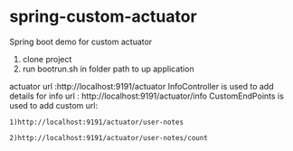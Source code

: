 # spring-custom-actuator
Spring boot demo for custom actuator
1) clone project
2) run bootrun.sh in folder path to up application

actuator url :http://localhost:9191/actuator
InfoController is used to add details for info url : http://localhost:9191/actuator/info
CustomEndPoints is used to add custom url: 

    1)http://localhost:9191/actuator/user-notes
    
    2)http://localhost:9191/actuator/user-notes/count
